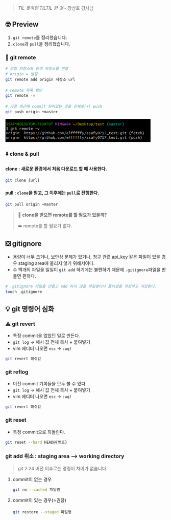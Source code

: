 > *TIL 못하면 TILTIL 한 것* - 장상호 강사님

## 🤓 Preview
1. `git remote`를 정리했습니다.
2. `clone`과 `pull`을 정리했습니다.

### 🧷 git remote

```bash
# 로컬 저장소와 원격 저장소를 연결
# origin = 별칭
git remote add origin 저장소 url 

# remote 목록 확인
git remote -v 

# 가장 최근에 commit 되어있던 것을 강제로(+) push
git push origin +master 
```
![remove -v](git-v.png)

### ⬇️ clone & pull
#### clone : 새로운 환경에서 처음 다운로드 할 때 사용한다.
```bash
git clone {url}
```

#### pull : `clone`을 받고, 그 이후에는 `pull`로 진행한다.
```bash
git pull origin +master
```
> 🤔 **clone을 받으면 remote를 할 필요가 있을까?**
> 
> ➡️ remote를 할 필요가 없다.

## ❎ gitignore
- 용량이 너무 크거나, 보안상 문제가 있거나, 청구 관련 api_key 같은 파일이 있을 경우 staging area에 올리지 않기 위해서이다.
- 수 백개의 파일을 일일이 `git add` 하기에는 불편하기 때문에 `.gitignore`파일을 만들면 편하다.
```bash
# .gitignore 파일을 만들고 add 하지 않을 파일명이나 폴더명을 작성하고 저장한다.
touch .gitignore
```

## 💡 git 명령어 심화
### ⚠️ git revert
- 특정 commit을 없었던 일로 만든다.
- `git log` -> 해시 값 전체 복사 + 붙여넣기
- vim 에디터 나오면 `esc` -> `:wq!`
```bash
git revert 해쉬값
```

### git reflog
- 이전 commit 기록들을 모두 볼 수 있다.
- `git log` -> 해시 값 전체 복사 + 붙여넣기
- vim 에디터 나오면 `esc` -> `:wq!`
```bash
git revert 해쉬값
```

### git reset
- 특정 commit으로 되돌린다.
```bash
git reset --hard HEAD@{번호}
```

### git add 취소 : staging area --> working directory
> git 2.24 버전 이후로는 명령어 차이가 없습니다.
1. commit이 없는 경우
   ```bash
   git rm --cached 파일명
   ```
2. commit이 있는 경우(⭐권장)
   ```bash
   git restore --staged 파일명
   ```